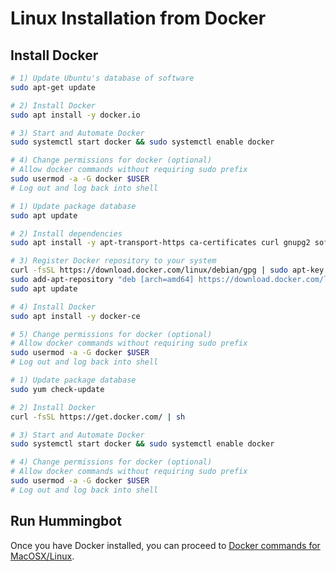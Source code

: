 # Linux Installation from Docker

## Install Docker

```bash tab="Ubuntu"
# 1) Update Ubuntu's database of software
sudo apt-get update

# 2) Install Docker
sudo apt install -y docker.io

# 3) Start and Automate Docker
sudo systemctl start docker && sudo systemctl enable docker

# 4) Change permissions for docker (optional)
# Allow docker commands without requiring sudo prefix
sudo usermod -a -G docker $USER
# Log out and log back into shell
```

```bash tab="Debian"
# 1) Update package database
sudo apt update

# 2) Install dependencies
sudo apt install -y apt-transport-https ca-certificates curl gnupg2 software-properties-common

# 3) Register Docker repository to your system
curl -fsSL https://download.docker.com/linux/debian/gpg | sudo apt-key add -
sudo add-apt-repository "deb [arch=amd64] https://download.docker.com/linux/debian $(lsb_release -cs) stable"
sudo apt update

# 4) Install Docker
sudo apt install -y docker-ce

# 5) Change permissions for docker (optional)
# Allow docker commands without requiring sudo prefix
sudo usermod -a -G docker $USER
# Log out and log back into shell
```

```bash tab="CentOS"
# 1) Update package database
sudo yum check-update

# 2) Install Docker
curl -fsSL https://get.docker.com/ | sh

# 3) Start and Automate Docker
sudo systemctl start docker && sudo systemctl enable docker

# 4) Change permissions for docker (optional)
# Allow docker commands without requiring sudo prefix
sudo usermod -a -G docker $USER
# Log out and log back into shell

```

## Run Hummingbot

Once you have Docker installed, you can proceed to [Docker commands for MacOSX/Linux](/installation/docker/#docker-commands-for-macosxlinux).